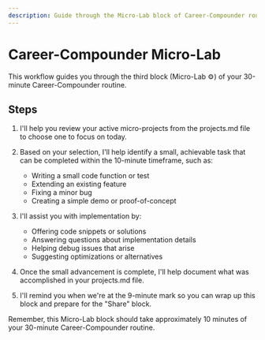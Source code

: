 ```yaml
---
description: Guide through the Micro-Lab block of Career-Compounder routine
---
```


# Career-Compounder Micro-Lab

This workflow guides you through the third block (Micro-Lab ⚙️) of your 30-minute Career-Compounder routine.

## Steps

1. I'll help you review your active micro-projects from the projects.md file to choose one to focus on today.

2. Based on your selection, I'll help identify a small, achievable task that can be completed within the 10-minute timeframe, such as:
   - Writing a small code function or test
   - Extending an existing feature
   - Fixing a minor bug
   - Creating a simple demo or proof-of-concept

3. I'll assist you with implementation by:
   - Offering code snippets or solutions
   - Answering questions about implementation details
   - Helping debug issues that arise
   - Suggesting optimizations or alternatives

4. Once the small advancement is complete, I'll help document what was accomplished in your projects.md file.

5. I'll remind you when we're at the 9-minute mark so you can wrap up this block and prepare for the "Share" block.

Remember, this Micro-Lab block should take approximately 10 minutes of your 30-minute Career-Compounder routine.
